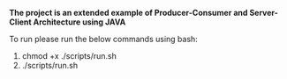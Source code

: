 **The project is an extended example of Producer-Consumer and Server-Client Architecture using JAVA**

To run please run the below commands using bash:
1. chmod +x ./scripts/run.sh
2. ./scripts/run.sh

